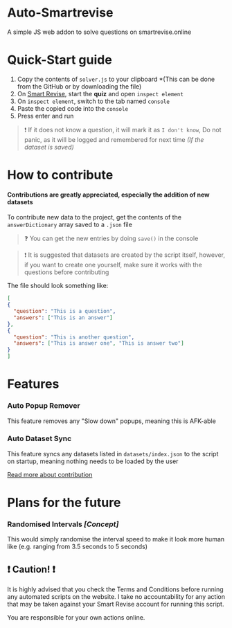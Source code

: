 # Auto-Smartrevise
A simple JS web addon to solve questions on smartrevise.online

# Quick-Start guide
1. Copy the contents of `solver.js` to your clipboard *(This can be done from the GitHub or by downloading the file)
2. On [Smart Revise](https://smartrevise.online/), start the **quiz** and open `inspect element`
3. On `inspect element`, switch to the tab named `console`
4. Paste the copied code into the `console`
5. Press enter and run

>:exclamation: If it does not know a question, it will mark it as `I don't know`, Do not panic, as it will be logged and remembered for next time *(If the dataset is saved)*

# How to contribute
#### Contributions are greatly appreciated, especially the addition of new datasets
To contribute new data to the project, get the contents of the `answerDictionary` array saved to a `.json` file <br>
>:question: You can get the new entries by doing `save()` in the console

>:exclamation: It is suggested that datasets are created by the script itself, however, if you want to create one yourself, make sure it works with the questions before contributing

The file should look something like:
```json
[
{
  "question": "This is a question",
  "answers": ["This is an answer"]
},
{
  "question": "This is another question",
  "answers": ["This is answer one", "This is answer two"]
}
]
```
# Features
### Auto Popup Remover
This feature removes any "Slow down" popups, meaning this is AFK-able

### Auto Dataset Sync
This feature syncs any datasets listed in `datasets/index.json` to the script on startup, meaning nothing needs to be loaded by the user

[Read more about contribution](#How-to-contribute)

# Plans for the future
### Randomised Intervals *[Concept]*
This would simply randomise the interval speed to make it look more human like (e.g. ranging from 3.5 seconds to 5 seconds)

## :exclamation: Caution! :exclamation:
It is highly advised that you check the Terms and Conditions before running any automated scripts on the website.
I take no accountability for any action that may be taken against your Smart Revise account for running this script.

You are responsible for your own actions online.
